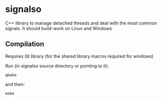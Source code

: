 # signalso
C++ library to manage detached threads and deal with the most common signals. It should build-work on Linux and Windows

Compilation
-----------
Requires Qt library (for the shared library macros required for windows)

Run (in signalso source directory or pointing to it):

    qmake

and then:

    make
